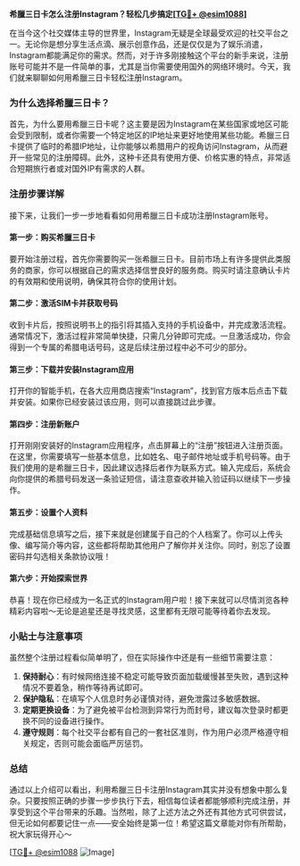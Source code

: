 **希臘三日卡怎么注册Instagram？轻松几步搞定[[TG💪+ @esim1088](https://t.me/s/esim1088)]**

在当今这个社交媒体主导的世界里，Instagram无疑是全球最受欢迎的社交平台之一。无论你是想分享生活点滴、展示创意作品，还是仅仅是为了娱乐消遣，Instagram都能满足你的需求。然而，对于许多刚接触这个平台的新手来说，注册账号可能并不是一件简单的事，尤其是当你需要使用国外的网络环境时。今天，我们就来聊聊如何用希臘三日卡轻松注册Instagram。

### 为什么选择希臘三日卡？

首先，为什么要用希臘三日卡呢？这主要是因为Instagram在某些国家或地区可能会受到限制，或者你需要一个特定地区的IP地址来更好地使用某些功能。希臘三日卡提供了临时的希腊IP地址，让你能够以希腊用户的视角访问Instagram，从而避开一些常见的注册障碍。此外，这种卡还具有使用方便、价格实惠的特点，非常适合短期旅行者或对国外IP有需求的人群。

### 注册步骤详解

接下来，让我们一步一步地看看如何用希臘三日卡成功注册Instagram账号。

#### 第一步：购买希臘三日卡

要开始注册过程，首先你需要购买一张希臘三日卡。目前市场上有许多提供此类服务的商家，你可以根据自己的需求选择信誉良好的服务商。购买时请注意确认卡片的有效期和使用说明，确保其符合你的使用计划。

#### 第二步：激活SIM卡并获取号码

收到卡片后，按照说明书上的指引将其插入支持的手机设备中，并完成激活流程。通常情况下，激活过程非常简单快捷，只需几分钟即可完成。一旦激活成功，你会得到一个专属的希腊电话号码，这是后续注册过程中必不可少的部分。

#### 第三步：下载并安装Instagram应用

打开你的智能手机，在各大应用商店搜索“Instagram”，找到官方版本后点击下载并安装。如果你已经安装过该应用，则可以直接跳过此步骤。

#### 第四步：注册新账户

打开刚刚安装好的Instagram应用程序，点击屏幕上的“注册”按钮进入注册页面。在这里，你需要填写一些基本信息，比如姓名、电子邮件地址或手机号码等。由于我们使用的是希臘三日卡，因此建议选择后者作为联系方式。输入完成后，系统会向你提供的希腊号码发送一条验证短信，请注意查收并输入验证码以继续下一步操作。

#### 第五步：设置个人资料

完成基础信息填写之后，接下来就是创建属于自己的个人档案了。你可以上传头像、编写简介等内容，这些都将帮助其他用户了解你并关注你。同时，别忘了设置密码并勾选相关条款协议哦！

#### 第六步：开始探索世界

恭喜！现在你已经成为一名正式的Instagram用户啦！接下来就可以尽情浏览各种精彩内容啦～无论是追星还是寻找灵感，这里都有无限可能等待着你去发现。

### 小贴士与注意事项

虽然整个注册过程看似简单明了，但在实际操作中还是有一些细节需要注意：

1. **保持耐心**：有时候网络连接不稳定可能导致页面加载缓慢甚至失败，遇到这种情况不要着急，稍作等待再试即可。
2. **保护隐私**：在填写个人信息时务必谨慎对待，避免泄露过多敏感数据。
3. **定期更换设备**：为了避免被平台检测到异常行为而封号，建议每次登录时都更换不同的设备进行操作。
4. **遵守规则**：每个社交平台都有自己的一套社区准则，作为用户必须严格遵守相关规定，否则可能会面临严厉惩罚。

### 总结

通过以上介绍可以看出，利用希臘三日卡注册Instagram其实并没有想象中那么复杂。只要按照正确的步骤一步步执行下去，相信每位读者都能够顺利完成注册，并享受到这个平台带来的乐趣。当然啦，除了上述方法之外还有其他方式可供尝试，但无论如何都要记住一点——安全始终是第一位！希望这篇文章能对你有所帮助，祝大家玩得开心～

[[TG💪+ @esim1088](https://t.me/s/esim1088) ![Image](https://i.postimg.cc/4NQfJmqS/Snipaste-2025-05-13-00-14-12.png)]